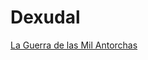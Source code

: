 <!-- TITLE: D&D -->
<!-- SUBTITLE: Dragones y Mazmorras -->

# Dexudal

[La Guerra de las Mil Antorchas](/dnd/guerra-mil-antorchas)

<!--
[La Perdición de Los Dracónidos](/dnd/perdicion-draconidos)
[Wuls Debe Morir](/dnd/wuls-debe-morir)
-->
